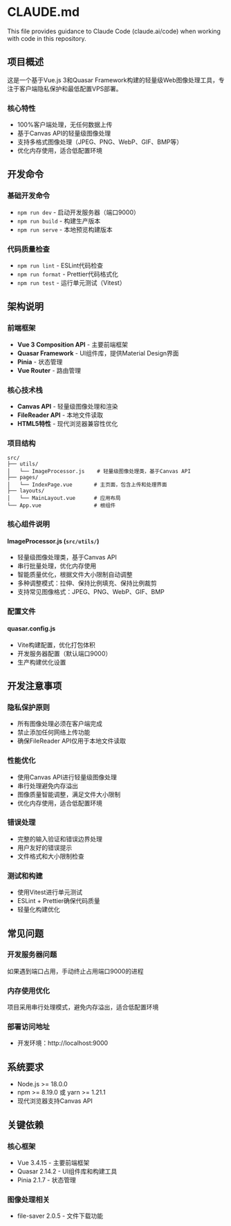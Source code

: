 # CLAUDE.md

This file provides guidance to Claude Code (claude.ai/code) when working with code in this repository.

## 项目概述

这是一个基于Vue.js 3和Quasar Framework构建的轻量级Web图像处理工具，专注于客户端隐私保护和最低配置VPS部署。

### 核心特性
- 100%客户端处理，无任何数据上传
- 基于Canvas API的轻量级图像处理
- 支持多格式图像处理（JPEG、PNG、WebP、GIF、BMP等）
- 优化内存使用，适合低配置环境

## 开发命令

### 基础开发命令
- `npm run dev` - 启动开发服务器（端口9000）
- `npm run build` - 构建生产版本
- `npm run serve` - 本地预览构建版本

### 代码质量检查
- `npm run lint` - ESLint代码检查
- `npm run format` - Prettier代码格式化
- `npm run test` - 运行单元测试（Vitest）

## 架构说明

### 前端框架
- **Vue 3 Composition API** - 主要前端框架
- **Quasar Framework** - UI组件库，提供Material Design界面
- **Pinia** - 状态管理
- **Vue Router** - 路由管理

### 核心技术栈
- **Canvas API** - 轻量级图像处理和渲染
- **FileReader API** - 本地文件读取
- **HTML5特性** - 现代浏览器兼容性优化

### 项目结构
```
src/
├── utils/
│   └── ImageProcessor.js    # 轻量级图像处理类，基于Canvas API
├── pages/
│   └── IndexPage.vue       # 主页面，包含上传和处理界面
├── layouts/
│   └── MainLayout.vue      # 应用布局
└── App.vue                 # 根组件
```

### 核心组件说明

#### ImageProcessor.js (`src/utils/`)
- 轻量级图像处理类，基于Canvas API
- 串行批量处理，优化内存使用
- 智能质量优化，根据文件大小限制自动调整
- 多种调整模式：拉伸、保持比例填充、保持比例裁剪
- 支持常见图像格式：JPEG、PNG、WebP、GIF、BMP

### 配置文件

#### quasar.config.js
- Vite构建配置，优化打包体积
- 开发服务器配置（默认端口9000）
- 生产构建优化设置

## 开发注意事项

### 隐私保护原则
- 所有图像处理必须在客户端完成
- 禁止添加任何网络上传功能
- 确保FileReader API仅用于本地文件读取

### 性能优化
- 使用Canvas API进行轻量级图像处理
- 串行处理避免内存溢出
- 图像质量智能调整，满足文件大小限制
- 优化内存使用，适合低配置环境

### 错误处理
- 完整的输入验证和错误边界处理
- 用户友好的错误提示
- 文件格式和大小限制检查

### 测试和构建
- 使用Vitest进行单元测试
- ESLint + Prettier确保代码质量
- 轻量化构建优化

## 常见问题

### 开发服务器问题
如果遇到端口占用，手动终止占用端口9000的进程

### 内存使用优化
项目采用串行处理模式，避免内存溢出，适合低配置环境

### 部署访问地址
- 开发环境：http://localhost:9000

## 系统要求

- Node.js >= 18.0.0
- npm >= 8.19.0 或 yarn >= 1.21.1
- 现代浏览器支持Canvas API

## 关键依赖

### 核心框架
- Vue 3.4.15 - 主要前端框架
- Quasar 2.14.2 - UI组件库和构建工具
- Pinia 2.1.7 - 状态管理

### 图像处理相关
- file-saver 2.0.5 - 文件下载功能